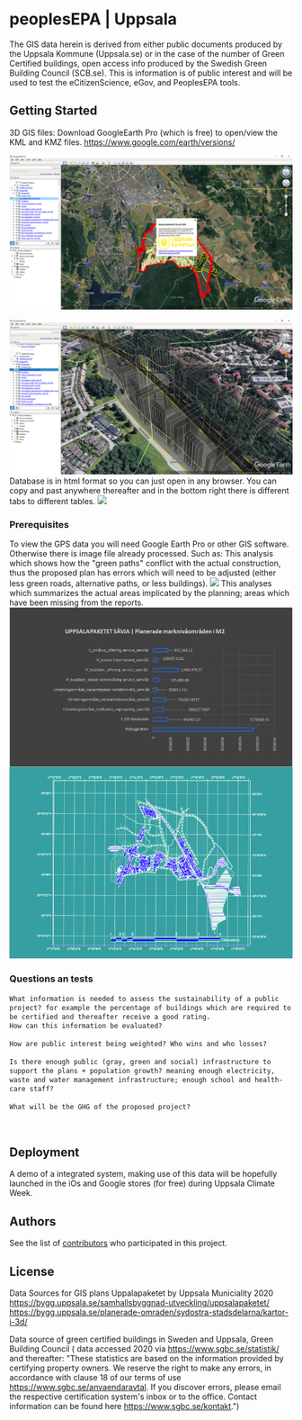 # peoplesEPA | Uppsala 

The GIS data herein is derived from either public documents produced by the Uppsala Kommune (Uppsala.se) or in the case of the number of Green Certified buildings, open access info produced by the Swedish Green Building Council (SCB.se). This is information is of public interest and will be used to test the eCitizenScience, eGov, and PeoplesEPA  tools.

## Getting Started
3D GIS files:
Download GoogleEarth Pro (which is free) to open/view the KML and KMZ files. https://www.google.com/earth/versions/

![](eGov_climateTEST/Uppsala_SE/google%20earth%20image%20preview%20of%20Uppsala%20Kommune%20.jpg)

![](https://github.com/EthosandLelou/peoplesEPA/blob/master/eGov_climateTEST/Uppsala_SE/3Dcloseup.jpg)
Database is in html format so you can just open in any browser. You can copy and past anywhere thereafter and in the bottom right there is different tabs to different tables. 
![](Uppsala_SE/using%20the%20html%20db%20of%20green%20buildings.jpg)
### Prerequisites

To view the GPS data you will need Google Earth Pro or other GIS software. Otherwise there is image file already processed. Such as:
This analysis which shows how the "green paths" conflict with the actual construction, thus the proposed plan has errors which will need to be adjusted (either less green roads, alternative paths, or less buildings). 
![](eGov_climateTEST/Uppsala_SE/UPPSALA%20PLANS%20FOR%20SÄVJA%20GREEN%20PATHS%20CRASH%20INTO%2020%20BUILDINGS%20lowres.jpg)
This analyses which summarizes the actual areas implicated by the planning; areas which have been missing from the reports. 
![](eGov_climateTEST/Uppsala_SE/SAVJAm2.jpg)

### Questions an tests


```
What information is needed to assess the sustainability of a public project? for example the percentage of buildings which are required to be certified and thereafter receive a good rating. 
How can this information be evaluated?

How are public interest being weighted? Who wins and who losses?

Is there enough public (gray, green and social) infrastructure to support the plans + population growth? meaning enough electricity, waste and water management infrastructure; enough school and health-care staff? 

What will be the GHG of the proposed project?



```

## Deployment

A demo of a integrated system, making use of this data will be hopefully launched in the iOs and Google stores (for free) during Uppsala Climate Week.


## Authors

See the list of [contributors](https://github.com/EthosandLelou/peoplesEPA/contributors) who participated in this project.

## License

Data Sources for GIS plans Uppalapaketet by Uppsala Municiality 2020 https://bygg.uppsala.se/samhallsbyggnad-utveckling/uppsalapaketet/ https://bygg.uppsala.se/planerade-omraden/sydostra-stadsdelarna/kartor-i-3d/

Data source of green certified buildings in Sweden and Uppsala, Green Building Council ( data accessed 2020 via https://www.sgbc.se/statistik/ and thereafter: "These statistics are based on the information provided by certifying property owners. We reserve the right to make any errors, in accordance with clause 18 of our terms of use https://www.sgbc.se/anvaendaravtal. If you discover errors, please email the respective certification system's inbox or to the office. Contact information can be found here https://www.sgbc.se/kontakt.")  

